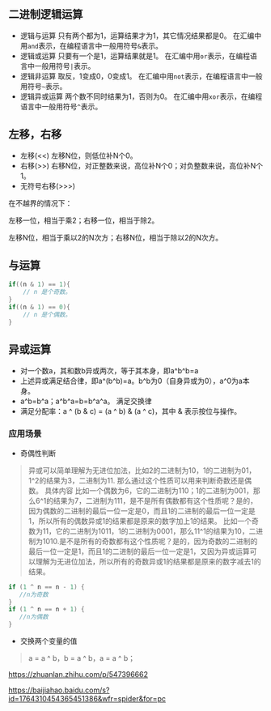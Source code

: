 ## 二进制逻辑运算
- 逻辑与运算
只有两个都为1，运算结果才为1，其它情况结果都是0。
在汇编中用``and``表示，在编程语言中一般用符号``&``表示。
- 逻辑或运算
只要有一个是1，运算结果就是1。
在汇编中用``or``表示，在编程语言中一般用符号``|``表示。
- 逻辑非运算
取反，1变成0，0变成1。
在汇编中用``not``表示，在编程语言中一般用符号``~``表示。
- 逻辑异或运算
两个数不同时结果为1，否则为0。
在汇编中用``xor``表示，在编程语言中一般用符号``^``表示。
 
## 左移，右移
- 左移(<<)
左移N位，则低位补N个0。
- 右移(>>)
右移N位，对正整数来说，高位补N个0；对负整数来说，高位补N个1。
- 无符号右移(>>>)



在不越界的情况下：

左移一位，相当于乘2；右移一位，相当于除2。

左移N位，相当于乘以2的N次方；右移N位，相当于除以2的N次方。


## 与运算
```csharp
if((n & 1) == 1){
    // n 是个奇数。
}
if((n & 1) == 0){
    // n 是个偶数。
}
```
## 异或运算
- 对一个数a，其和数b异或两次，等于其本身，即a^b^b=a
- 上述异或满足结合律，即a^(b^b)=a。b^b为0（自身异或为0），a^0为a本身。
- a^b=b^a；a^b^a=b=b^a^a。 满足交换律
- 满足分配率：a ^ (b & c) = (a ^ b) & (a ^ c)，其中 & 表示按位与操作。
### 应用场景
- 奇偶性判断

> 异或可以简单理解为无进位加法，比如2的二进制为10，1的二进制为01，1^2的结果为3，二进制为11.
那么通过这个性质可以用来判断奇数还是偶数。
具体内容
比如一个偶数为6，它的二进制为110；1的二进制为001，那么6^1的结果为7，二进制为111，是不是所有偶数都有这个性质呢？是的，因为偶数的二进制的最后一位一定是0，而且1的二进制的最后一位一定是1，所以所有的偶数异或1的结果都是原来的数字加上1的结果。
比如一个奇数为11，它的二进制为1011，1的二进制为0001，那么11^1的结果为10，二进制为1010.是不是所有的奇数都有这个性质呢？是的，因为奇数的二进制的最后一位一定是1，而且1的二进制的最后一位一定是1，又因为异或运算可以理解为无进位加法，所以所有的奇数异或1的结果都是原来的数字减去1的结果。 
```csharp
if (1 ^ n == n - 1) {
   //n为奇数
}
if (1 ^ n == n + 1) {
   //n为偶数
}
```
- 交换两个变量的值

> a = a ^ b，b = a ^ b，a = a ^ b；




https://zhuanlan.zhihu.com/p/547396662


https://baijiahao.baidu.com/s?id=1764310454365451386&wfr=spider&for=pc

